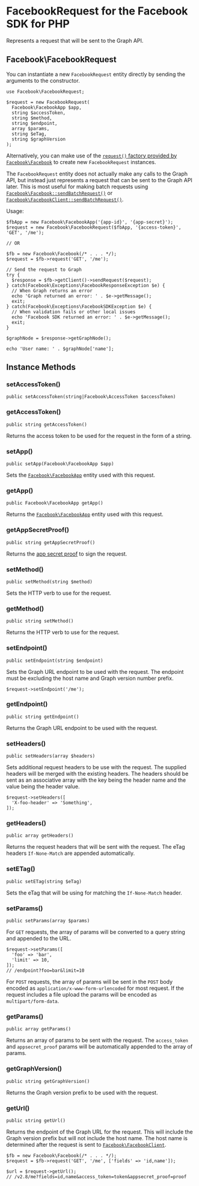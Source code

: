 # FacebookRequest for the Facebook SDK for PHP

Represents a request that will be sent to the Graph API.

## Facebook\FacebookRequest

You can instantiate a new `FacebookRequest` entity directly by sending the arguments to the constructor.

```
use Facebook\FacebookRequest;

$request = new FacebookRequest(  
  Facebook\FacebookApp $app,
  string $accessToken,
  string $method,
  string $endpoint,
  array $params,
  string $eTag,
  string $graphVersion
);
```

Alternatively, you can make use of the [`request()` factory provided by `Facebook\Facebook`](Facebook.md#request) to create new `FacebookRequest` instances.

The `FacebookRequest` entity does not actually make any calls to the Graph API, but instead just represents a request that can be sent to the Graph API later. This is most useful for making batch requests using [`Facebook\Facebook::sendBatchRequest()`](Facebook.md#sendbatchrequest) or [`Facebook\FacebookClient::sendBatchRequest()`](FacebookClient.md#sendbatchrequest).

Usage:

```
$fbApp = new Facebook\FacebookApp('{app-id}', '{app-secret}');
$request = new Facebook\FacebookRequest($fbApp, '{access-token}', 'GET', '/me');

// OR

$fb = new Facebook\Facebook(/* . . . */);
$request = $fb->request('GET', '/me');

// Send the request to Graph
try {
  $response = $fb->getClient()->sendRequest($request);
} catch(Facebook\Exceptions\FacebookResponseException $e) {
  // When Graph returns an error
  echo 'Graph returned an error: ' . $e->getMessage();
  exit;
} catch(Facebook\Exceptions\FacebookSDKException $e) {
  // When validation fails or other local issues
  echo 'Facebook SDK returned an error: ' . $e->getMessage();
  exit;
}

$graphNode = $response->getGraphNode();

echo 'User name: ' . $graphNode['name'];
```

## Instance Methods

### setAccessToken()
```
public setAccessToken(string|Facebook\AccessToken $accessToken)
```

### getAccessToken()
```
public string getAccessToken()
```
Returns the access token to be used for the request in the form of a string.

### setApp()
```
public setApp(Facebook\FacebookApp $app)
```
Sets the [`Facebook\FacebookApp`](FacebookApp.md) entity used with this request.

### getApp()
```
public Facebook\FacebookApp getApp()
```
Returns the [`Facebook\FacebookApp`](FacebookApp.md) entity used with this request.

### getAppSecretProof()
```
public string getAppSecretProof()
```
Returns the [app secret proof](https://developers.facebook.com/docs/graph-api/securing-requests/#appsecret_proof) to sign the request.

### setMethod()
```
public setMethod(string $method)
```
Sets the HTTP verb to use for the request.

### getMethod()
```
public string setMethod()
```
Returns the HTTP verb to use for the request.

### setEndpoint()
```
public setEndpoint(string $endpoint)
```
Sets the Graph URL endpoint to be used with the request. The endpoint must be excluding the host name and Graph version number prefix.

```
$request->setEndpoint('/me');
```

### getEndpoint()
```
public string getEndpoint()
```
Returns the Graph URL endpoint to be used with the request.

### setHeaders()
```
public setHeaders(array $headers)
```
Sets additional request headers to be use with the request. The supplied headers will be merged with the existing headers. The headers should be sent as an associative array with the key being the header name and the value being the header value.

```
$request->setHeaders([
  'X-foo-header' => 'Something',
]);
```

### getHeaders()
```
public array getHeaders()
```
Returns the request headers that will be sent with the request. The eTag headers `If-None-Match` are appended automatically.

### setETag()
```
public setETag(string $eTag)
```
Sets the eTag that will be using for matching the `If-None-Match` header.

### setParams()
```
public setParams(array $params)
```
For `GET` requests, the array of params will be converted to a query string and appended to the URL.

```
$request->setParams([
  'foo' => 'bar',
  'limit' => 10,
]);
// /endpoint?foo=bar&limit=10
```

For `POST` requests, the array of params will be sent in the `POST` body encoded as `application/x-www-form-urlencoded` for most request. If the request includes a file upload the params will be encoded as `multipart/form-data`.

### getParams()
```
public array getParams()
```
Returns an array of params to be sent with the request. The `access_token` and `appsecret_proof` params will be automatically appended to the array of params.

### getGraphVersion()
```
public string getGraphVersion()
```
Returns the Graph version prefix to be used with the request.

### getUrl()
```
public string getUrl()
```
Returns the endpoint of the Graph URL for the request. This will include the Graph version prefix but will not include the host name. The host name is determined after the request is sent to [`Facebook\FacebookClient`](FacebookClient.md).

```
$fb = new Facebook\Facebook(/* . . . */);
$request = $fb->request('GET', '/me', ['fields' => 'id,name']);

$url = $request->getUrl();
// /v2.8/me?fields=id,name&access_token=token&appsecret_proof=proof
```
